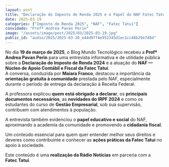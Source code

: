 ```yaml
---
layout: post
title: "Declaração do Imposto de Renda 2025 e o Papel do NAF Fatec Tatuí"
date: 2025-03-19
categories: ["Imposto de Renda 2025", "NAF", "Fatec Tatuí"]
convidado: "Profª Andrea Pavan Perin"
image: "/assets/image/post/2025/03/2025-03-19.jpg"
public_id: "audio/2025/2025-03-20_e44d9ff4e952345d1ec1cc48b29e7d8d"
---
```


No dia **19 de março de 2025**, o Blog Mundo Tecnológico recebeu a **Profª Andrea Pavan Perin** para uma entrevista informativa e de utilidade pública sobre a **Declaração do Imposto de Renda 2024** e a atuação do **NAF — Núcleo de Apoio Contábil e Fiscal da Fatec Tatuí**.  
A conversa, conduzida por **Maiara Franco**, destacou a importância da **orientação gratuita à comunidade** prestada pelo NAF, especialmente durante o período de entrega da declaração à Receita Federal.  

A professora explicou **quem está obrigado a declarar**, os **principais documentos necessários**, as **novidades do IRPF 2024** e como os estudantes do curso de **Gestão Empresarial**, sob sua supervisão, contribuem com atendimentos à população.  

A entrevista também evidenciou o **papel educativo e social** do NAF, aproximando a academia da comunidade e promovendo a **cidadania fiscal**.  

Um conteúdo essencial para quem quer entender melhor seus direitos e deveres como contribuinte e conhecer as **ações práticas da Fatec Tatuí** no apoio à sociedade.  

Este conteúdo é uma **realização da Rádio Notícias** em parceria com a **Fatec Tatuí**.
